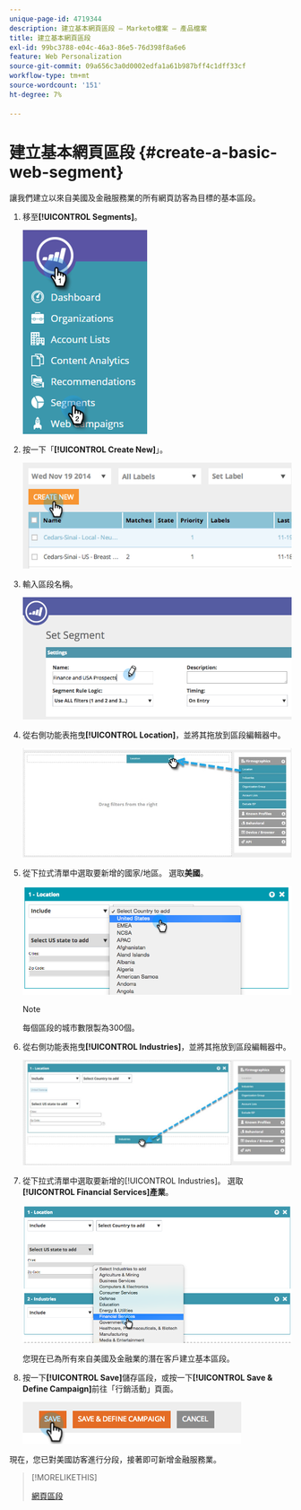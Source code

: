```yaml
---
unique-page-id: 4719344
description: 建立基本網頁區段 — Marketo檔案 — 產品檔案
title: 建立基本網頁區段
exl-id: 99bc3788-e04c-46a3-86e5-76d398f8a6e6
feature: Web Personalization
source-git-commit: 09a656c3a0d0002edfa1a61b987bff4c1dff33cf
workflow-type: tm+mt
source-wordcount: '151'
ht-degree: 7%

---
```


# 建立基本網頁區段 {#create-a-basic-web-segment}

讓我們建立以來自美國及金融服務業的所有網頁訪客為目標的基本區段。

1. 移至&#x200B;**[!UICONTROL Segments]**。

   ![](assets/image2016-8-18-15-3a37-3a32.png)

1. 按一下「**[!UICONTROL Create New]**」。

   ![](assets/image2014-11-19-19-3a33-3a47.png)

1. 輸入區段名稱。

   ![](assets/segment-name.png)

1. 從右側功能表拖曳&#x200B;**[!UICONTROL Location]**，並將其拖放到區段編輯器中。

   ![](assets/location-drag-hand.jpg)

1. 從下拉式清單中選取要新增的國家/地區。 選取&#x200B;**美國**。

   ![](assets/image2015-5-28-15-3a29-3a15.png)

   >[!NOTE]
   >
   >每個區段的城市數限製為300個。

1. 從右側功能表拖曳&#x200B;**[!UICONTROL Industries]**，並將其拖放到區段編輯器中。

   ![](assets/industries-hand.jpg)

1. 從下拉式清單中選取要新增的[!UICONTROL Industries]。 選取&#x200B;**[!UICONTROL Financial Services]產業**。

   ![](assets/segment-industries.png)

   您現在已為所有來自美國及金融業的潛在客戶建立基本區段。

1. 按一下&#x200B;**[!UICONTROL Save]**&#x200B;儲存區段，或按一下&#x200B;**[!UICONTROL Save & Define Campaign]**&#x200B;前往「行銷活動」頁面。

   ![](assets/image2014-11-19-19-3a48-3a20.png)

現在，您已對美國訪客進行分段，接著即可新增金融服務業。

>[!MORELIKETHIS]
>
>[網頁區段](/help/marketo/product-docs/web-personalization/using-web-segments/web-segments.md)
